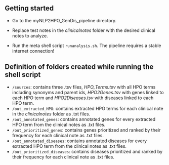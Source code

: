 ## Getting started
* Go to the myNLP2HPO_GenDis_pipeline directory.

* Replace test notes in the *clinicalnotes* folder with the desired clinical notes to analyze.

* Run the meta shell script `runanalysis.sh`. The pipeline requires a stable internet connection!


## Definition of folders created while running the shell script

* `/sources`: contains three .tsv files, *HPO_Terms.tsv* with all HPO terms including synonyms and parent ids, *HPO2Genes.tsv* with genes linked to each HPO term and *HPO2Diseases.tsv* with diseases linked to each HPO term.
* `/out_extracted_HPO`: contains extracted HPO terms for each clinical note in the *clinicalnotes* folder as .txt files.
* `/out_annotated_genes`: contains annotated genes for every extracted HPO term from the clinical notes as .txt files.
* `/out_prioritized_genes`: contains genes prioritized and ranked by their frequency for each clinical note as .txt files.
* `/out_annotated_diseases`: contains annotated diseases for every extracted HPO term from the clinical notes as .txt files.
* `/out_prioritized_diseases`: contains diseases prioritized and ranked by their frequency for each clinical note as .txt files.
